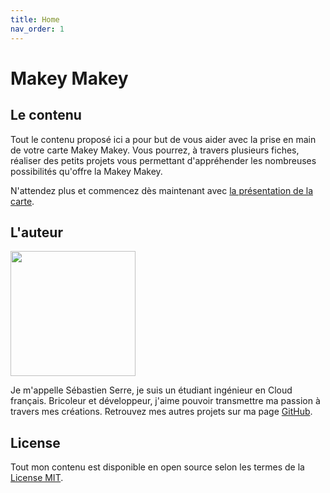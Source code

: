 ```yaml
---
title: Home
nav_order: 1
---
```


# Makey Makey

## Le contenu

Tout le contenu proposé ici a pour but de vous aider avec la prise en main de votre carte Makey Makey. Vous pourrez, à travers plusieurs fiches, réaliser des petits projets vous permettant d'appréhender les nombreuses possibilités qu'offre la Makey Makey.

N'attendez plus et commencez dès maintenant avec [la présentation de la carte](https://serresebastien.github.io/Makey-Makey/docs/#.html).

## L'auteur

<img src="https://scontent-cdt1-1.xx.fbcdn.net/v/t1.0-9/47141766_2202391933104753_7331164498851528704_n.jpg?_nc_cat=108&_nc_ht=scontent-cdt1-1.xx&oh=876667b17b183c3401ef1014d649be7d&oe=5CD7E1F3" width="200px">

Je m'appelle Sébastien Serre, je suis un étudiant ingénieur en Cloud français. Bricoleur et développeur, j'aime pouvoir transmettre ma passion à travers mes créations. Retrouvez mes autres projets sur ma page [GitHub](https://github.com/serresebastien).

## License

Tout mon contenu est disponible en open source selon les termes de la [License MIT](http://opensource.org/licenses/MIT).
